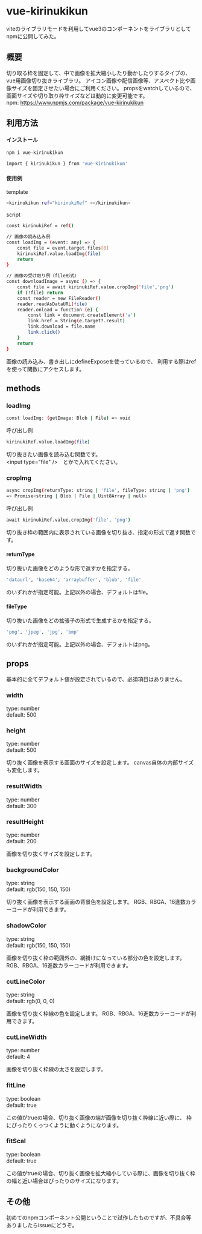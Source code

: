 # vue-kirinukikun

viteのライブラリモードを利用してvue3のコンポーネントをライブラリとしてnpmに公開してみた。

## 概要

切り取る枠を固定して、中で画像を拡大縮小したり動かしたりするタイプの、vue用画像切り抜きライブラリ。
アイコン画像や配信画像等、アスペクト比や画像サイズを固定させたい場合にご利用ください。
propsをwatchしているので、画面サイズや切り取り枠サイズなどは動的に変更可能です。  
npm: <https://www.npmjs.com/package/vue-kirinukikun>

## 利用方法

#### インストール

```bash
npm i vue-kirinukikun
```

```bash
import { kirinukikun } from 'vue-kirinukikun'
```

#### 使用例

template

```bash
<kirinukikun ref="kirinukiRef" ></kirinukikun>
```

script

```bash
const kirinukiRef = ref()

// 画像の読み込み例
const loadImg = (event: any) => {
    const file = event.target.files[0]
    kirinukiRef.value.loadImg(file)
    return
}

// 画像の受け取り例（file形式）
const downloadImage = async () => {
    const file = await kirinukiRef.value.cropImg('file','png')
    if (!file) return
    const reader = new FileReader()
    reader.readAsDataURL(file)
    reader.onload = function (e) {
        const link = document.createElement('a')
        link.href = String(e.target?.result)
        link.download = file.name
        link.click()
    }
    return
}
```

画像の読み込み、書き出しにdefineExposeを使っているので、
利用する際はrefを使って関数にアクセスします。

## methods

### loadImg

```bash
const loadImg: (getImage: Blob | File) => void
```

呼び出し例

```bash
kirinukiRef.value.loadImg(file)
```

切り抜きたい画像を読み込む関数です。  
\<input type="file" />　とかで入れてください。

### cropImg

```bash
async cropImg(returnType: string | 'file', fileType: string | 'png')
=> Promise<string | Blob | File | Uint8Array | null>
```

呼び出し例

```bash
await kirinukiRef.value.cropImg('file', 'png')
```

切り抜き枠の範囲内に表示されている画像を切り抜き、指定の形式で返す関数です。

#### returnType

切り抜いた画像をどのような形で返すかを指定する。

```bash
'dataurl', 'base64', 'arraybuffer', 'blob', 'file'
```

のいずれかが指定可能。上記以外の場合、デフォルトはfile。

#### fileType

切り抜いた画像をどの拡張子の形式で生成するかを指定する。

```bash
'png', 'jpeg', 'jpg', 'bmp'
```

のいずれかが指定可能。上記以外の場合、デフォルトはpng。

## props

基本的に全てデフォルト値が設定されているので、必須項目はありません。

### width

type: number  
default: 500

### height

type: number  
default: 500

切り抜く画像を表示する画面のサイズを設定します。
canvas自体の内部サイズも変化します。

### resultWidth

type: number  
default: 300

### resultHeight

type: number  
default: 200

画像を切り抜くサイズを設定します。

### backgroundColor

type: string  
default: rgb(150, 150, 150)

切り抜く画像を表示する画面の背景色を設定します。
RGB、RBGA、16進数カラーコードが利用できます。

### shadowColor

type: string  
default: rgb(150, 150, 150)

画像を切り抜く枠の範囲外の、網掛けになっている部分の色を設定します。
RGB、RBGA、16進数カラーコードが利用できます。

### cutLineColor

type: string  
default: rgb(0, 0, 0)

画像を切り抜く枠線の色を設定します。
RGB、RBGA、16進数カラーコードが利用できます。

### cutLineWidth

type: number  
default: 4

画像を切り抜く枠線の太さを設定します。

### fitLine

type: boolean  
default: true

この値がtrueの場合、切り抜く画像の端が画像を切り抜く枠線に近い際に、
枠にぴったりくっつくように動くようになります。

### fitScal

type: boolean  
default: true

この値がtrueの場合、切り抜く画像を拡大縮小している際に、画像を切り抜く枠の幅と近い場合はぴったりのサイズになります。

## その他

初めてのnpmコンポーネント公開ということで試作したものですが、不具合等ありましたらissueにどうぞ。
